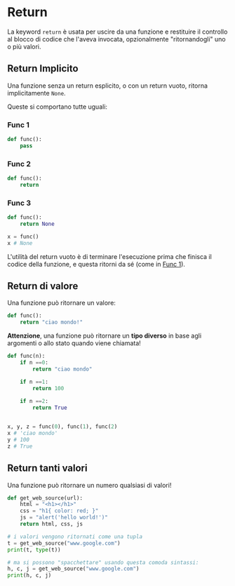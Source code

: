 # Return

La keyword `return` è usata per uscire da una funzione e restituire il controllo al blocco di codice che l'aveva invocata, opzionalmente "ritornandogli" uno o più valori.

## Return Implicito

Una funzione senza un return esplicito, o con un return vuoto, ritorna implicitamente `None`. 

Queste si comportano tutte uguali:

### Func 1
```python
def func():
    pass 
```

### Func 2
```python
def func():
    return 
```

### Func 3
```python
def func():
    return None
```

```python
x = func()
x # None
```

L'utilità del return vuoto è di terminare l'esecuzione prima che finisca il codice della funzione, e questa ritorni da sé (come in [Func 1](#func-1)).



## Return di valore

Una funzione può ritornare un valore:

```python
def func():
    return "ciao mondo!"
```

**Attenzione**, una funzione può ritornare un **tipo diverso** in base agli argomenti o allo stato quando viene chiamata!


```python
def func(n):
    if n ==0:
        return "ciao mondo"

    if n ==1:
        return 100
    
    if n ==2:
        return True


x, y, z = func(0), func(1), func(2)
x # 'ciao mondo'
y # 100
z # True
```


## Return tanti valori

Una funzione può ritornare un numero qualsiasi di valori!

```python
def get_web_source(url):
    html = "<h1></h1>"
    css = "h1{ color: red; }"
    js = "alert('hello world!')"
    return html, css, js
```

```python
# i valori vengono ritornati come una tupla
t = get_web_source("www.google.com")
print(t, type(t))
```
```python
# ma si possono "spacchettare" usando questa comoda sintassi:
h, c, j = get_web_source("www.google.com")
print(h, c, j)
```



